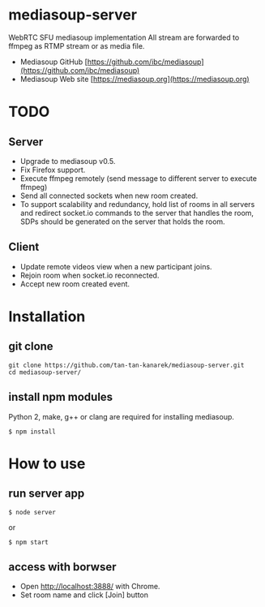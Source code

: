 # mediasoup-server
WebRTC SFU mediasoup implementation
All stream are forwarded to ffmpeg as RTMP stream or as media file.

* Mediasoup GitHub [https://github.com/ibc/mediasoup](https://github.com/ibc/mediasoup)
* Mediasoup Web site [https://mediasoup.org](https://mediasoup.org)

# TODO

## Server
* Upgrade to mediasoup v0.5.
* Fix Firefox support.
* Execute ffmpeg remotely (send message to different server to execute ffmpeg)
* Send all connected sockets when new room created.
* To support scalability and redundancy, hold list of rooms in all servers and redirect socket.io commands to the server that handles the room, SDPs should be generated on the server that holds the room.

## Client
* Update remote videos view when a new participant joins.
* Rejoin room when socket.io reconnected.
* Accept new room created event.

# Installation

## git clone
```
git clone https://github.com/tan-tan-kanarek/mediasoup-server.git
cd mediasoup-server/
```

## install npm modules

Python 2, make, g++ or clang are required for installing mediasoup.
```
$ npm install
```

# How to use

## run server app
```
$ node server
```
or
```
$ npm start
```

## access with borwser

* Open [http://localhost:3888/](http://localhost:3888/) with Chrome.
* Set room name and click [Join] button
